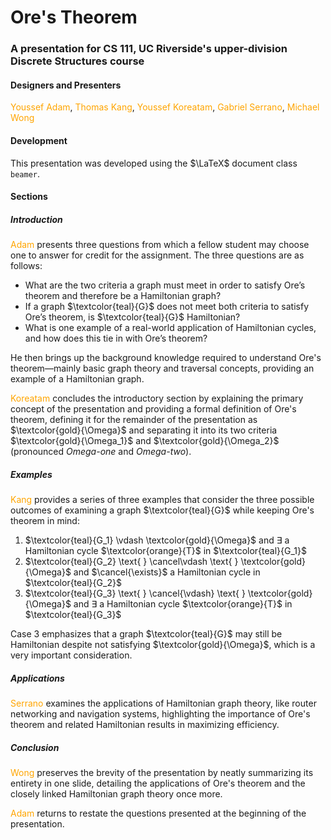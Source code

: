 # Ore's Theorem
### A presentation for CS 111, UC Riverside's upper-division Discrete Structures course
#### Designers and Presenters
<a href="https://github.com/atxm" title="Adam's GitHub profile" style="color: orange; text-decoration: none;">Youssef Adam</a>, <a href="https://github.com/tkang034" title="Kang's GitHub profile" style="color: orange; text-decoration: none;">Thomas Kang</a>, <a href="https://github.com/YoussefKoreatam" title="Koreatam's GitHub profile" style="color: orange; text-decoration: none;">Youssef Koreatam</a>, <a href="https://github.com/MarsCSmajor" title="Serrano's GitHub profile" style="color: orange; text-decoration: none;">Gabriel Serrano</a>, <a href="https://github.com/windoge102" title="Wong's GitHub profile" style="color: orange; text-decoration: none;">Michael Wong</a>

#### Development
This presentation was developed using the $\LaTeX$ document class `beamer`.

#### Sections
##### Introduction
<a href="https://github.com/atxm" title="Adam's GitHub profile" style="color: orange; text-decoration: none;">Adam</a> presents three questions from which a fellow student may choose one to answer for credit for the assignment. The three questions are as follows:
- What are the two criteria a graph must meet in order to satisfy Ore’s theorem and therefore be a Hamiltonian graph?
- If a graph $\textcolor{teal}{G}$ does not meet both criteria to satisfy Ore’s theorem, is $\textcolor{teal}{G}$ Hamiltonian?
- What is one example of a real-world application of Hamiltonian cycles, and how does this tie in with Ore’s theorem?

He then brings up the background knowledge required to understand Ore's theorem—mainly basic graph theory and traversal concepts, providing an example of a Hamiltonian graph.

<a href="https://github.com/YoussefKoreatam" title="Koreatam's GitHub profile" style="color: orange; text-decoration: none;">Koreatam</a> concludes the introductory section by explaining the primary concept of the presentation and providing a formal definition of Ore's theorem, defining it for the remainder of the presentation as $\textcolor{gold}{\Omega}$ and separating it into its two criteria $\textcolor{gold}{\Omega_1}$ and $\textcolor{gold}{\Omega_2}$ (pronounced *Omega-one* and *Omega-two*).

##### Examples
<a href="https://github.com/tkang034" title="Kang's GitHub profile" style="color: orange; text-decoration: none;">Kang</a> provides a series of three examples that consider the three possible outcomes of examining a graph $\textcolor{teal}{G}$ while keeping Ore's theorem  in mind:

1. $\textcolor{teal}{G_1} \vdash \textcolor{gold}{\Omega}$ and $\exists$ a Hamiltonian cycle $\textcolor{orange}{T}$ in $\textcolor{teal}{G_1}$
2. $\textcolor{teal}{G_2} \text{ } \cancel\vdash \text{ } \textcolor{gold}{\Omega}$ and $\cancel{\exists}$ a Hamiltonian cycle in $\textcolor{teal}{G_2}$
3. $\textcolor{teal}{G_3} \text{ } \cancel{\vdash} \text{ } \textcolor{gold}{\Omega}$ and $\exists$ a Hamiltonian cycle $\textcolor{orange}{T}$ in $\textcolor{teal}{G_3}$

Case 3 emphasizes that a graph $\textcolor{teal}{G}$ may still be Hamiltonian despite not satisfying $\textcolor{gold}{\Omega}$, which is a very important consideration.

##### Applications
<a href="https://github.com/MarsCSmajor" title="Serrano's GitHub profile" style="color: orange; text-decoration: none;">Serrano</a> examines the applications of Hamiltonian graph theory, like router networking and navigation systems, highlighting the importance of Ore's theorem and related Hamiltonian results in maximizing efficiency.

##### Conclusion
<a href="https://github.com/windoge102" title="Wong's GitHub profile" style="color: orange; text-decoration: none;">Wong</a> preserves the brevity of the presentation by neatly summarizing its entirety in one slide, detailing the applications of Ore's theorem and the closely linked Hamiltonian graph theory once more.

<a href="https://github.com/atxm" title="Adam's GitHub profile" style="color: orange; text-decoration: none;">Adam</a> returns to restate the questions presented at the beginning of the presentation.
